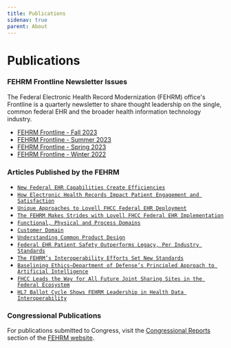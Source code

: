 ```yaml
---
title: Publications
sidenav: true
parent: About
---
```

# Publications

### FEHRM Frontline Newsletter Issues

The Federal Electronic Health Record Modernization (FEHRM) office's Frontline is a quarterly newsletter to share thought leadership on the single, common federal EHR and the broader health information technology industry.

- [FEHRM Frontline - Fall 2023](https://new.express.adobe.com/webpage/qHfQrSLIwnXN6)
- [FEHRM Frontline - Summer 2023](https://express.adobe.com/page/ggXjQQPZMnsZ3/)
- [F﻿EHRM Frontline - Spring 2023](/images/fehrmfrontline_spring2023_issue-2_final_508.pdf)
- [FEHRM Frontline - Winter 202](/images/fehrm-frontline_winter-2022_508_final.pdf)[2](/images/fehrm-frontline_winter-2022_508_final.pdf)

### Articles Published by the FEHRM

- [`New Federal EHR Capabilities Create Efficiencies`](https://www.linkedin.com/pulse/new-federal-ehr-capabilities-create-efficiencies-fehrm?trackingId=yFmUueLhuYC7%2FgrBEupiJQ%3D%3D)
- [`How Electronic Health Records Impact Patient Engagement and Satisfaction`](https://www.linkedin.com/pulse/how-electronic-health-records-impact-patient-engagement-satisfaction?trackingId=QPeUcL1N54pe3F13DPaQJA%3D%3D)
- [`Unique Approaches to Lovell FHCC Federal EHR Deployment`](https://www.linkedin.com/pulse/unique-approaches-lovell-fhcc-federal-ehr-deployment-fehrm?trackingId=PLu2%2FBnP8efexedzAsI9vA%3D%3D)
- [`The FEHRM Makes Strides with Lovell FHCC Federal EHR Implementation`](https://www.linkedin.com/pulse/fehrm-makes-strides-lovell-fhcc-federal-ehr-implementation-fehrm?trackingId=Wp%2F%2BHMZCEO8mHNl9Dh8cdQ%3D%3D)
- [`Functional, Physical and Process Domains`](https://www.linkedin.com/pulse/functional-physical-process-domains-fehrm?trackingId=Y7VHDbd8mSQe%2Faa%2FI3zyNQ%3D%3D)
- [`Customer Domain`](https://www.linkedin.com/pulse/customer-domain-fehrm?trackingId=pEDe4fyVtgZzNtSUzguR1g%3D%3D)
- [`Understanding Common Product Design`](https://www.linkedin.com/pulse/understanding-common-product-design-fehrm?trackingId=i1o2EKEcrS%2B20Bgz3uBHjw%3D%3D)
- [`Federal EHR Patient Safety Outperforms Legacy, Per Industry Standards`](https://www.health.mil/News/Articles/2023/03/07/Federal-EHR-Patient-Safety-Outperforms-Legacy-Per-Industry-Standards)
- [`The FEHRM’s Interoperability Efforts Set New Standards`](https://www.linkedin.com/pulse/fehrms-interoperability-efforts-set-new-standards-fehrm?trackingId=47mLW0dMT2K47jWkeSNQ9w%3D%3D)
- [`Baselining Ethics—Department of Defense’s Principled Approach to Artificial Intelligence`](https://www.linkedin.com/pulse/baselining-ethicsdepartment-defenses-principled-approach-artificial-?trackingId=kVZ16GTU4A8PcDmWL9NRZQ%3D%3D)
- [`FHCC Leads the Way for All Future Joint Sharing Sites in the Federal Ecosystem`](https://www.linkedin.com/pulse/fhcc-leads-way-all-future-joint-sharing-sites-federal-ecosystem-?trackingId=2Adw2xVeo1nvbI20iXuBqA%3D%3D)
- [`HL7 Ballot Cycle Shows FEHRM Leadership in Health Data Interoperability`](https://www.linkedin.com/pulse/hl7-ballot-cycle-shows-fehrm-leadership-health-data-interoperability-?trackingId=uovpFUfH9gCSW2fQsso2tg%3D%3D)

### Congressional Publications

For publications submitted to Congress, visit the [Congressional Reports](/congressional-reports) section of the [FEHRM website](/).
